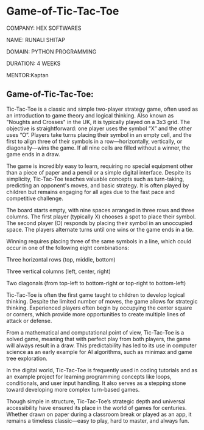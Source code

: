 # Game-of-Tic-Tac-Toe

COMPANY: HEX SOFTWARES

NAME: RUNALI SHITAP

DOMAIN: PYTHON PROGRAMMING

DURATION: 4 WEEKS

MENTOR:Kaptan

## Game-of-Tic-Tac-Toe:
Tic-Tac-Toe is a classic and simple two-player strategy game, often used as an introduction to game theory and logical thinking. Also known as "Noughts and Crosses" in the UK, it is typically played on a 3x3 grid. The objective is straightforward: one player uses the symbol “X” and the other uses “O”. Players take turns placing their symbol in an empty cell, and the first to align three of their symbols in a row—horizontally, vertically, or diagonally—wins the game. If all nine cells are filled without a winner, the game ends in a draw.

The game is incredibly easy to learn, requiring no special equipment other than a piece of paper and a pencil or a simple digital interface. Despite its simplicity, Tic-Tac-Toe teaches valuable concepts such as turn-taking, predicting an opponent's moves, and basic strategy. It is often played by children but remains engaging for all ages due to the fast pace and competitive challenge.

The board starts empty, with nine spaces arranged in three rows and three columns. The first player (typically X) chooses a spot to place their symbol. The second player (O) responds by placing their symbol in an unoccupied space. The players alternate turns until one wins or the game ends in a tie.

Winning requires placing three of the same symbols in a line, which could occur in one of the following eight combinations:

Three horizontal rows (top, middle, bottom)

Three vertical columns (left, center, right)

Two diagonals (from top-left to bottom-right or top-right to bottom-left)

Tic-Tac-Toe is often the first game taught to children to develop logical thinking. Despite the limited number of moves, the game allows for strategic thinking. Experienced players often begin by occupying the center square or corners, which provide more opportunities to create multiple lines of attack or defense.

From a mathematical and computational point of view, Tic-Tac-Toe is a solved game, meaning that with perfect play from both players, the game will always result in a draw. This predictability has led to its use in computer science as an early example for AI algorithms, such as minimax and game tree exploration.

In the digital world, Tic-Tac-Toe is frequently used in coding tutorials and as an example project for learning programming concepts like loops, conditionals, and user input handling. It also serves as a stepping stone toward developing more complex turn-based games.

Though simple in structure, Tic-Tac-Toe’s strategic depth and universal accessibility have ensured its place in the world of games for centuries. Whether drawn on paper during a classroom break or played as an app, it remains a timeless classic—easy to play, hard to master, and always fun.
